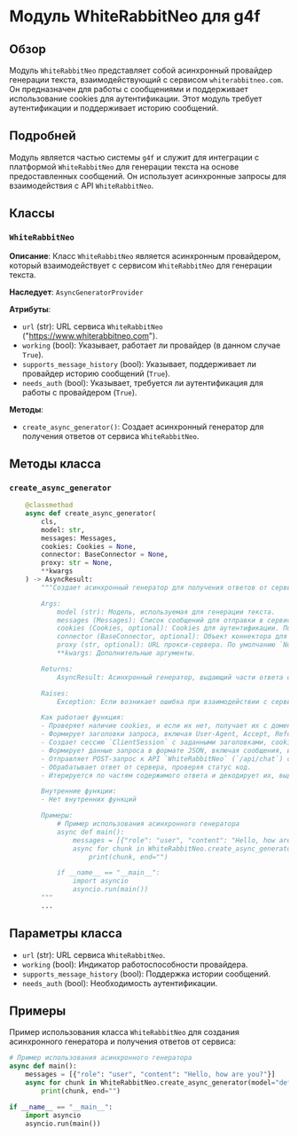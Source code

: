 # Модуль WhiteRabbitNeo для g4f

## Обзор

Модуль `WhiteRabbitNeo` представляет собой асинхронный провайдер генерации текста, взаимодействующий с сервисом `whiterabbitneo.com`. Он предназначен для работы с сообщениями и поддерживает использование cookies для аутентификации. Этот модуль требует аутентификации и поддерживает историю сообщений.

## Подробней

Модуль является частью системы `g4f` и служит для интеграции с платформой `WhiteRabbitNeo` для генерации текста на основе предоставленных сообщений. Он использует асинхронные запросы для взаимодействия с API `WhiteRabbitNeo`.

## Классы

### `WhiteRabbitNeo`

**Описание**: Класс `WhiteRabbitNeo` является асинхронным провайдером, который взаимодействует с сервисом `WhiteRabbitNeo` для генерации текста.

**Наследует**: `AsyncGeneratorProvider`

**Атрибуты**:
- `url` (str): URL сервиса `WhiteRabbitNeo` ("https://www.whiterabbitneo.com").
- `working` (bool): Указывает, работает ли провайдер (в данном случае `True`).
- `supports_message_history` (bool): Указывает, поддерживает ли провайдер историю сообщений (`True`).
- `needs_auth` (bool): Указывает, требуется ли аутентификация для работы с провайдером (`True`).

**Методы**:
- `create_async_generator()`: Создает асинхронный генератор для получения ответов от сервиса `WhiteRabbitNeo`.

## Методы класса

### `create_async_generator`

```python
    @classmethod
    async def create_async_generator(
        cls,
        model: str,
        messages: Messages,
        cookies: Cookies = None,
        connector: BaseConnector = None,
        proxy: str = None,
        **kwargs
    ) -> AsyncResult:
        """Создает асинхронный генератор для получения ответов от сервиса `WhiteRabbitNeo`.

        Args:
            model (str): Модель, используемая для генерации текста.
            messages (Messages): Список сообщений для отправки в сервис.
            cookies (Cookies, optional): Cookies для аутентификации. По умолчанию `None`.
            connector (BaseConnector, optional): Объект коннектора для управления подключением. По умолчанию `None`.
            proxy (str, optional): URL прокси-сервера. По умолчанию `None`.
            **kwargs: Дополнительные аргументы.

        Returns:
            AsyncResult: Асинхронный генератор, выдающий части ответа от сервиса.

        Raises:
            Exception: Если возникает ошибка при взаимодействии с сервисом.

        Как работает функция:
        - Проверяет наличие cookies, и если их нет, получает их с домена `www.whiterabbitneo.com`.
        - Формирует заголовки запроса, включая User-Agent, Accept, Referer и другие необходимые параметры.
        - Создает сессию `ClientSession` с заданными заголовками, cookies и коннектором.
        - Формирует данные запроса в формате JSON, включая сообщения, идентификатор и флаги.
        - Отправляет POST-запрос к API `WhiteRabbitNeo` (`/api/chat`) с данными и прокси (если указан).
        - Обрабатывает ответ от сервера, проверяя статус код.
        - Итерируется по частям содержимого ответа и декодирует их, выдавая в виде генератора.

        Внутренние функции:
        - Нет внутренних функций

        Примеры:
            # Пример использования асинхронного генератора
            async def main():
                messages = [{"role": "user", "content": "Hello, how are you?"}]
                async for chunk in WhiteRabbitNeo.create_async_generator(model="default", messages=messages):
                    print(chunk, end="")

            if __name__ == "__main__":
                import asyncio
                asyncio.run(main())
        """
        ...
```

## Параметры класса

- `url` (str): URL сервиса `WhiteRabbitNeo`.
- `working` (bool): Индикатор работоспособности провайдера.
- `supports_message_history` (bool): Поддержка истории сообщений.
- `needs_auth` (bool): Необходимость аутентификации.

## Примеры

Пример использования класса `WhiteRabbitNeo` для создания асинхронного генератора и получения ответов от сервиса:

```python
# Пример использования асинхронного генератора
async def main():
    messages = [{"role": "user", "content": "Hello, how are you?"}]
    async for chunk in WhiteRabbitNeo.create_async_generator(model="default", messages=messages):
        print(chunk, end="")

if __name__ == "__main__":
    import asyncio
    asyncio.run(main())